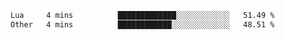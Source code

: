
<!--START_SECTION:waka-->

```txt
Lua     4 mins          █████████████░░░░░░░░░░░░   51.49 %
Other   4 mins          ████████████░░░░░░░░░░░░░   48.51 %
```

<!--END_SECTION:waka-->

